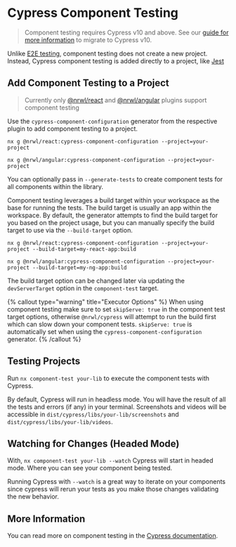 # Cypress Component Testing

> Component testing requires Cypress v10 and above.
> See our [guide for more information](/cypress/v10-migration-guide) to migrate to Cypress v10.

Unlike [E2E testing](/packages/cypress), component testing does not create a new project. Instead, Cypress component testing is added
directly to a project, like [Jest](/packages/jest)

## Add Component Testing to a Project

> Currently only [@nrwl/react](/packages/react/generators/cypress-component-configuration) and [@nrwl/angular](/packages/angular/generators/cypress-component-configuration) plugins support component testing

Use the `cypress-component-configuration` generator from the respective plugin to add component testing to a project.

```shell
nx g @nrwl/react:cypress-component-configuration --project=your-project

nx g @nrwl/angular:cypress-component-configuration --project=your-project
```

You can optionally pass in `--generate-tests` to create component tests for all components within the library.

Component testing leverages a build target within your workspace as the base for running the tests. The build target is usually an app within the workspace. By default, the generator attempts to find the build target for you based on the project usage, but you can manually specify the build target to use via the `--build-target` option.

```shell
nx g @nrwl/react:cypress-component-configuration --project=your-project --build-target=my-react-app:build

nx g @nrwl/angular:cypress-component-configuration --project=your-project --build-target=my-ng-app:build
```

The build target option can be changed later via updating the `devServerTarget` option in the `component-test` target.

{% callout type="warning" title="Executor Options" %}
When using component testing make sure to set `skipServe: true` in the component test target options, otherwise `@nrwl/cypress` will attempt to run the build first which can slow down your component tests. `skipServe: true` is automatically set when using the `cypress-component-configuration` generator.
{% /callout %}

## Testing Projects

Run `nx component-test your-lib` to execute the component tests with Cypress.

By default, Cypress will run in headless mode. You will have the result of all the tests and errors (if any) in your
terminal. Screenshots and videos will be accessible in `dist/cypress/libs/your-lib/screenshots` and `dist/cypress/libs/your-lib/videos`.

## Watching for Changes (Headed Mode)

With, `nx component-test your-lib --watch` Cypress will start in headed mode. Where you can see your component being tested.

Running Cypress with `--watch` is a great way to iterate on your components since cypress will rerun your tests as you make those changes validating the new behavior.

## More Information

You can read more on component testing in the [Cypress documentation](https://docs.cypress.io/guides/component-testing/writing-your-first-component-test).
